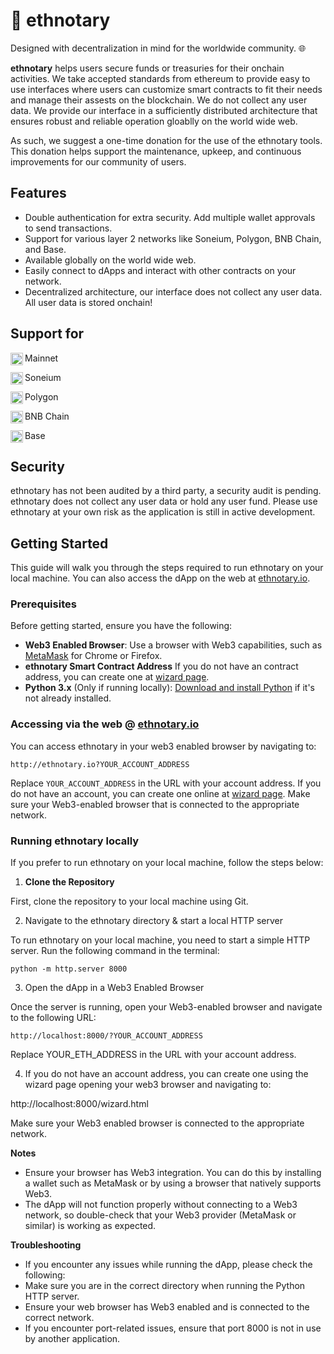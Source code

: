 # 🐘 ethnotary 

Designed with decentralization in mind for the worldwide community. 🌐

**ethnotary** helps users secure funds or treasuries for their onchain activities. We take accepted standards from ethereum to provide easy to use interfaces where users can customize smart contracts to fit their needs and manage their assests on the blockchain. We do not collect any user data. We provide our interface in a sufficiently distributed architecture that ensures robust and reliable operation gloablly on the world wide web.

As such, we suggest a one-time donation for the use of the ethnotary tools. This donation helps support the maintenance, upkeep, and continuous improvements for our community of users.


## Features

- Double authentication for extra security. Add multiple wallet approvals to send transactions. 
- Support for various layer 2 networks like Soneium, Polygon, BNB Chain, and Base.
- Available globally on the world wide web.
- Easily connect to dApps and interact with other contracts on your network.
- Decentralized architecture, our interface does not collect any user data. All user data is stored onchain!


## Support for 

<img align="left" width="20" height="20" src="https://cryptologos.cc/logos/ethereum-eth-logo.svg?v=035" alt="Mainnet">Mainnet

<img align="left" width="20" height="20" src="https://upload.wikimedia.org/wikipedia/commons/c/ca/Sony_logo.svg" alt="Soneium">Soneium

<img align="left" width="20" height="20" src="https://cryptologos.cc/logos/polygon-matic-logo.svg?v=035" alt="Polygon">Polygon

<img align="left" width="20" height="20" src="https://cryptologos.cc/logos/bnb-bnb-logo.svg?v=035" alt="BNB Chain">BNB Chain

<img align="left" width="20" height="20" src="https://github.com/base-org/brand-kit/blob/main/logo/in-product/Base_Network_Logo.svg" alt="Base">Base

## Security

ethnotary has not been audited by a third party, a security audit is pending. ethnotary does not collect any user data or hold any user fund. Please use ethnotary at your own risk as the application is still in active development. 

## Getting Started

This guide will walk you through the steps required to run ethnotary on your local machine. You can also access the dApp on the web at [ethnotary.io](http://ethnotary.io).

### Prerequisites

Before getting started, ensure you have the following:

- **Web3 Enabled Browser**: Use a browser with Web3 capabilities, such as [MetaMask](https://metamask.io/) for Chrome or Firefox.
- **ethnotary Smart Contract Address** If you do not have an contract address, you can create one at [wizard page](https://ethnotary.io/wizard.html).
- **Python 3.x** (Only if running locally): [Download and install Python](https://www.python.org/downloads/) if it's not already installed.


### Accessing via the web @  [ethnotary.io](http://ethnotary.io)

You can access ethnotary in your web3 enabled browser by navigating to:

```http://ethnotary.io?YOUR_ACCOUNT_ADDRESS```

Replace `YOUR_ACCOUNT_ADDRESS` in the URL with your account address. If you do not have an account, you can create one online at [wizard page](http://ethnotary.io/wizard.html). Make sure your Web3-enabled browser that is connected to the appropriate network.


### Running ethnotary locally

If you prefer to run ethnotary on your local machine, follow the steps below:

1. **Clone the Repository**

First, clone the repository to your local machine using Git.

2. Navigate to the ethnotary directory & start a local HTTP server

To run ethnotary on your local machine, you need to start a simple HTTP server. Run the following command in the terminal:

```python -m http.server 8000```

3. Open the dApp in a Web3 Enabled Browser

Once the server is running, open your Web3-enabled browser and navigate to the following URL:

```http://localhost:8000/?YOUR_ACCOUNT_ADDRESS```

Replace YOUR_ETH_ADDRESS in the URL with your account address.

4. If you do not have an account address, you can create one using the wizard page opening your web3 browser and navigating to:

http://localhost:8000/wizard.html

Make sure your Web3 enabled browser is connected to the appropriate network.



**Notes**
- Ensure your browser has Web3 integration. You can do this by installing a wallet such as MetaMask or by using a browser that natively supports Web3.
- The dApp will not function properly without connecting to a Web3 network, so double-check that your Web3 provider (MetaMask or similar) is working as expected.

**Troubleshooting**
- If you encounter any issues while running the dApp, please check the following:
- Make sure you are in the correct directory when running the Python HTTP server.
- Ensure your web browser has Web3 enabled and is connected to the correct network.
- If you encounter port-related issues, ensure that port 8000 is not in use by another application.


